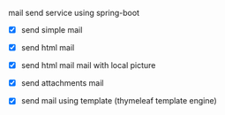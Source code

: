 mail send service using spring-boot
- [x] send simple mail
- [x] send html mail
- [x] send html mail mail with local picture
- [x] send attachments mail
- [x] send mail using template (thymeleaf template engine)

